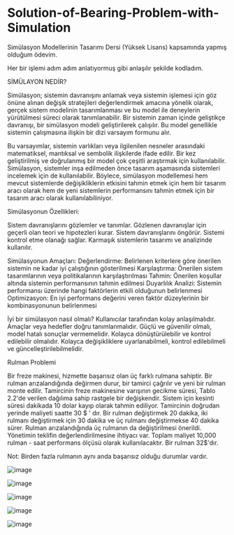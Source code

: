 # Solution-of-Bearing-Problem-with-Simulation

Simülasyon Modellerinin Tasarımı Dersi (Yüksek Lisans) kapsamında yapmış olduğum ödevim.

Her bir işlemi adım adım anlatıyormuş gibi anlaşılır şekilde kodladım. 

SİMÜLAYON NEDİR?

Simülasyon; sistemin davranışını anlamak veya sistemin işlemesi için göz önüne alınan değişik stratejileri değerlendirmek amacına yönelik olarak, gerçek sistem modelinin tasarımlanması ve bu model ile deneylerin yürütülmesi süreci olarak tanımlanabilir.
Bir sistemin zaman içinde geliştikçe davranışı, bir simülasyon modeli geliştirilerek çalışılır. Bu model genellikle sistemin çalışmasına ilişkin bir dizi varsayım formunu alır.

Bu varsayımlar, sistemin varlıkları veya ilgilenilen nesneler arasındaki matematiksel, mantıksal ve sembolik ilişkilerde ifade edilir.
Bir kez geliştirilmiş ve doğrulanmış bir model çok çeşitli araştırmak için kullanılabilir.
Simülasyon, sistemler inşa edilmeden önce tasarım aşamasında sistemleri incelemek için de kullanılabilir. Böylece, simülasyon modellemesi hem mevcut sistemlerde değişikliklerin etkisini tahmin etmek için hem bir tasarım aracı olarak hem de yeni sistemlerin performansını tahmin etmek için bir tasarım aracı olarak kullanılabiliniyor.

Simülasyonun Özellikleri:

Sistem davranışlarını gözlemler ve tanımlar.
Gözlenen davranışlar için geçerli olan teori ve hipotezleri kurar.
Sistem davranışlarını öngörür.
Sistemi kontrol etme olanağı sağlar.
Karmaşık sistemlerin tasarımı ve analizinde kullanılır.

Simülasyonun Amaçları:
Değerlendirme: Belirlenen kriterlere göre önerilen sistemin ne kadar iyi çalıştığının gösterilmesi
Karşılaştırma: Önerilen sistem tasarımlarının veya politikalarının karşılaştırılması
Tahmin: Önerilen koşullar altında sistemin performansının tahmin edilmesi
Duyarlılık Analizi: Sistemin performansı üzerinde hangi faktörlerin etkili olduğunun belirlenmesi
Optimizasyon: En iyi performans değerini veren faktör düzeylerinin bir kombinasyonunun belirlenmesi

İyi bir simülasyon nasıl olmalı?
Kullanıcılar tarafından kolay anlaşılmalıdır.
Amaçlar veya hedefler doğru tanımlanmalıdır.
Güçlü ve güvenilir olmalı, model hatalı sonuçlar vermemelidir.
Kolayca dönüştürülebilir ve kontrol edilebilir olmalıdır.
Kolayca değişikliklere uyarlanabilmeli, kontrol edilebilmeli ve güncelleştirilebilmelidir.


Rulman Problemi

Bir freze makinesi, hizmette başarısız olan üç farklı rulmana sahiptir. Bir rulman arızalandığında değirmen durur, bir tamirci çağrılır ve yeni bir rulman monte edilir. Tamircinin freze makinesine varışının gecikme süresi, Tablo 2.2'de verilen dağılıma sahip rastgele bir değişkendir. Sistem için kesinti süresi dakikada 10 dolar kayıp olarak tahmin ediliyor. Tamircinin doğrudan yerinde maliyeti saatte 30 $ ' dır. Bir rulman değiştirmek 20 dakika, iki rulmanı değiştirmek için 30 dakika ve üç rulmanı değiştirmekse 40 dakika sürer. Rulman arızalandığında üç rulmanın da değiştirilmesi önerildi. Yönetimin teklifin değerlendirilmesine ihtiyacı var. Toplam maliyet 10,000 rulman - saat performans ölçüsü olarak kullanılacaktır. Bir rulman 32$'dır.

Not: Birden fazla rulmanın aynı anda başarısız olduğu durumlar vardır.


![image](https://user-images.githubusercontent.com/94612715/146969067-b0548a0d-8830-488a-8aa1-527f1168d0d7.png)


![image](https://user-images.githubusercontent.com/94612715/146969190-b9b3b418-694c-46cd-b04c-dbd83ac2ff51.png)

![image](https://user-images.githubusercontent.com/94612715/146969217-59849e80-0e99-4e40-b741-b200a4a53d71.png)

![image](https://user-images.githubusercontent.com/94612715/146969253-1b879fc9-5fc4-4034-a7a8-325e6dbc0340.png)

![image](https://user-images.githubusercontent.com/94612715/146969274-4d0cf2d8-adb4-4d4e-81ae-db655be98eeb.png)











